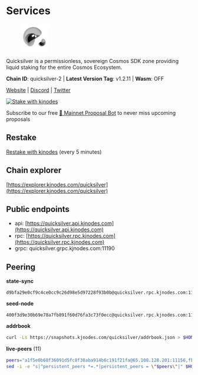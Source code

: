 # Services

<figure><img src="https://raw.githubusercontent.com/kj89/cosmos-images/main/logos/quicksilver.png" alt=""><figcaption></figcaption></figure>

Quicksilver is a permissionless, sovereign Cosmos SDK zone providing liquid staking for the entire Cosmos Ecosystem.

**Chain ID**: quicksilver-2 | **Latest Version Tag**: v1.2.11 | **Wasm**: OFF

[Website](https://quicksilver.zone) | [Discord](https://discord.gg/quicksilverprotocol) | [Twitter](https://twitter.com/quicksilverzone)

[![Stake with kjnodes](https://i.ibb.co/cr44Q8j/button-stake-with-kjnodes.png)](https://restake.app/quicksilver/quickvaloper1fqfgpwdngmmay6ah7mg9y4k7ayykpzu6l3ht2m)

Subscribe to our free [🤖 Mainnet Proposal Bot](https://t.me/kjnodes_proposal_bot) to never miss upcoming proposals

## Restake

[Restake with kjnodes](https://restake.app/quicksilver/quickvaloper1fqfgpwdngmmay6ah7mg9y4k7ayykpzu6l3ht2m) (every 5 minutes)
## Chain explorer
[https://explorer.kjnodes.com/quicksilver](https://explorer.kjnodes.com/quicksilver)

## Public endpoints

* api: [https://quicksilver.api.kjnodes.com](https://quicksilver.api.kjnodes.com)
* rpc: [https://quicksilver.rpc.kjnodes.com](https://quicksilver.rpc.kjnodes.com)
* grpc: quicksilver.grpc.kjnodes.com:11190

## Peering

**state-sync**

```text
d9bfa29e0cf9c4ce0cc9c26d98e5d97228f93b0b@quicksilver.rpc.kjnodes.com:11156
```

**seed-node**

```text
400f3d9e30b69e78a7fb891f60d76fa3c73f0ecc@quicksilver.rpc.kjnodes.com:11159
```

**addrbook**
```bash
curl -Ls https://snapshots.kjnodes.com/quicksilver/addrbook.json > $HOME/.quicksilverd/config/addrbook.json
```

**live-peers** (11)
```bash
peers="a1f5e0b68f36091d5fc8f30aba914b6c191f21fa@65.108.128.201:11156,fb1e7a989ff78f0bdd7828dc3ade95dcd67cd5d0@65.109.116.151:15656,161f453c9ff27f3120ec5078f56b505316fbc720@65.108.6.45:61156,b4bcce87121963e1e97619dc135f2eb1a9fd5dfc@88.198.32.17:36656,ae353518e6009eb48d80ccf6a006a9644e9dd309@146.19.24.101:26656,ba52d6744d89cf66cf29d7663a21e1299d0f6744@74.80.183.130:26654,4de2811fd20d33110daf62223975beccecbe55a0@15.235.114.195:26656,d9bfa29e0cf9c4ce0cc9c26d98e5d97228f93b0b@65.109.88.38:11156,ffd3a67122d557dbc426972196ded625757b71b6@85.239.242.5:11656,149a25417349d70f5e5127a5eb634dbfaf6e6c3a@142.165.207.19:56656,51070ba609ede6d7eb334b8cf0ed585f2b1ab66b@135.181.76.99:26656"
sed -i -e "s|^persistent_peers *=.*|persistent_peers = \"$peers\"|" $HOME/.quicksilverd/config/config.toml
```
